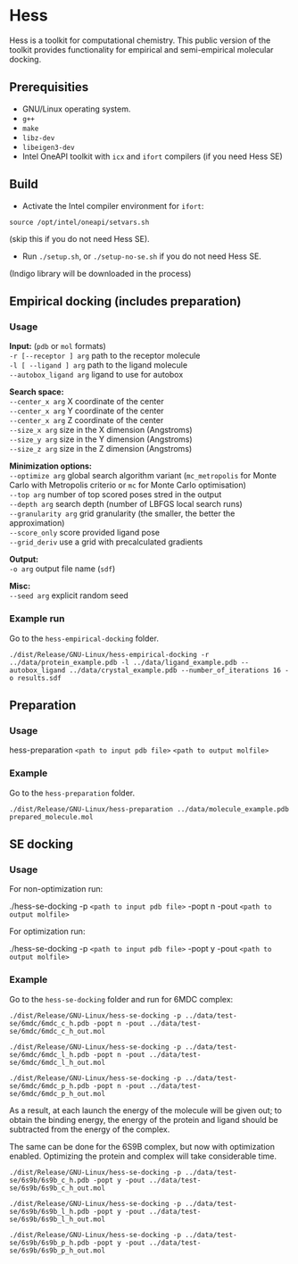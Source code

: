 # Hess

Hess is a toolkit for computational chemistry. This public version of
the toolkit provides functionality for empirical and semi-empirical
molecular docking.

## Prerequisities

* GNU/Linux operating system.
* `g++`
* `make`
* `libz-dev`
* `libeigen3-dev`
* Intel OneAPI toolkit with `icx` and `ifort` compilers (if you need Hess SE)

## Build

* Activate the Intel compiler environment for `ifort`:
```
source /opt/intel/oneapi/setvars.sh
```
(skip this if you do not need Hess SE). 

* Run `./setup.sh`, or `./setup-no-se.sh` if you do not need Hess SE.

(Indigo library will be downloaded in the process)

## Empirical docking (includes preparation)

### Usage

**Input:** (`pdb` or `mol` formats)<br/>
`-r [--receptor ] arg`          path to the receptor molecule<br/>
`-l [ --ligand ] arg`           path to the ligand molecule <br/>
`--autobox_ligand arg`          ligand to use for autobox <br/>

**Search space:** <br/>
`--center_x arg`                X coordinate of the center <br/>
`--center_x arg`                Y coordinate of the center <br/>
`--center_x arg`                Z coordinate of the center <br/>
`--size_x arg`                  size in the X dimension (Angstroms) <br/>
`--size_y arg`                  size in the Y dimension (Angstroms) <br/>
`--size_z arg`                  size in the Z dimension (Angstroms) <br/>

**Minimization options:** <br/>
`--optimize arg`                global search algorithm variant (`mc_metropolis` for Monte Carlo with Metropolis criterio or `mc` for Monte Carlo optimisation) <br/>
`--top arg`                     number of top scored poses stred in the output<br/>
`--depth arg`                   search depth (number of LBFGS local search runs) <br/>
`--granularity arg`             grid granularity (the smaller, the better the approximation) <br/>
`--score_only`                  score provided ligand pose <br/>
`--grid_deriv`                  use a grid with precalculated gradients <br/>

**Output:**  <br/>
`-o arg`                        output file name (`sdf`)<br/>

**Misc:** <br/>
`--seed arg`                    explicit random seed <br/>

### Example run

Go to the `hess-empirical-docking` folder.

`./dist/Release/GNU-Linux/hess-empirical-docking -r ../data/protein_example.pdb -l ../data/ligand_example.pdb --autobox_ligand ../data/crystal_example.pdb --number_of_iterations 16 -o results.sdf`

## Preparation

### Usage

hess-preparation `<path to input pdb file>` `<path to output molfile>`

### Example

Go to the `hess-preparation` folder.

`./dist/Release/GNU-Linux/hess-preparation ../data/molecule_example.pdb prepared_molecule.mol`

## SE docking

### Usage

For non-optimization run:

./hess-se-docking -p `<path to input pdb file>` -popt n -pout `<path to output molfile>`

For optimization run:

./hess-se-docking -p `<path to input pdb file>` -popt y -pout `<path to output molfile>`

### Example

Go to the `hess-se-docking` folder and run for 6MDC complex:

`./dist/Release/GNU-Linux/hess-se-docking -p ../data/test-se/6mdc/6mdc_c_h.pdb -popt n -pout ../data/test-se/6mdc/6mdc_c_h_out.mol`

`./dist/Release/GNU-Linux/hess-se-docking -p ../data/test-se/6mdc/6mdc_l_h.pdb -popt n -pout ../data/test-se/6mdc/6mdc_l_h_out.mol`

`./dist/Release/GNU-Linux/hess-se-docking -p ../data/test-se/6mdc/6mdc_p_h.pdb -popt n -pout ../data/test-se/6mdc/6mdc_p_h_out.mol`

As a result, at each launch the energy of the molecule will be given out; to obtain the binding energy, the energy of the protein and ligand should be subtracted from the energy of the complex.

The same can be done for the 6S9B complex, but now with optimization enabled. Optimizing the protein and complex will take considerable time.

`./dist/Release/GNU-Linux/hess-se-docking -p ../data/test-se/6s9b/6s9b_c_h.pdb -popt y -pout ../data/test-se/6s9b/6s9b_c_h_out.mol`

`./dist/Release/GNU-Linux/hess-se-docking -p ../data/test-se/6s9b/6s9b_l_h.pdb -popt y -pout ../data/test-se/6s9b/6s9b_l_h_out.mol`

`./dist/Release/GNU-Linux/hess-se-docking -p ../data/test-se/6s9b/6s9b_p_h.pdb -popt y -pout ../data/test-se/6s9b/6s9b_p_h_out.mol`
